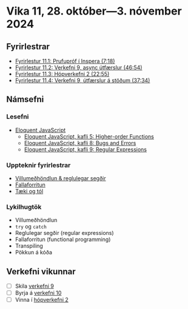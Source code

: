 # Vika 11, 28. október—3. nóvember 2024

## Fyrirlestrar

- [Fyrirlestur 11.1: Prufupróf í Inspera (7:18)](https://www.youtube.com/watch?v=j_pjXMn0ZcE)
- [Fyrirlestur 11.2: Verkefni 9, async útfærslur (46:54)](https://www.youtube.com/watch?v=9_N6wTkdkvs)
- [Fyrirlestur 11.3: Hópverkefni 2 (22:55)](https://youtu.be/oi4pSYgvX2M)
- [Fyrirlestur 11.4: Verkefni 9, útfærslur á stöðum (37:34)](https://www.youtube.com/watch?v=ufqLNV2zJgQ)

## Námsefni

### Lesefni

- [Eloquent JavaScript](https://eloquentjavascript.net/)
  - [Eloquent JavaScript, kafli 5: Higher-order Functions](https://eloquentjavascript.net/05_higher_order.html)
  - [Eloquent JavaScript, kafli 8: Bugs and Errors](https://eloquentjavascript.net/08_error.html)
  - [Eloquent JavaScript, kafli 9: Regular Expressions](https://eloquentjavascript.net/09_regexp.html)

### Uppteknir fyrirlestrar

- [Villumeðhöndlun & reglulegar segðir](../namsefni/35.errors-regex/)
- [Fallaforritun](../namsefni/35.functional/)
- [Tæki og tól](../namsefni/36.tools/)

### Lykilhugtök

- Villumeðhöndlun
- `try` og `catch`
- Reglulegar segðir (regular expressions)
- Fallaforritun (functional programming)
- Transpiling
- Pökkun á kóða

## Verkefni vikunnar

- [ ] Skila [verkefni 9](https://github.com/vefforritun/vef1-2024-v9)
- [ ] Byrja á [verkefni 10](https://github.com/vefforritun/vef1-2024-v10)
- [ ] Vinna í [hópverkefni 2](https://github.com/vefforritun/vef1-2024-h2)
